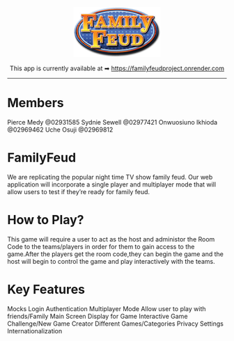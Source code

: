<div align="center">
<img src="./public/title_logo.png" alt="title logo" width="200"/>
  
This app is currently available at ➡ https://familyfeudproject.onrender.com


</div>

---
# Members
Pierce Medy @02931585
Sydnie Sewell @02977421
Onwuosiuno Ikhioda @02969462
Uche Osuji @02969812

# FamilyFeud
We are replicating the popular night time TV show family feud. Our web application will incorporate a single player and multiplayer mode that will allow users to test if they’re ready for family feud.

# How to Play?
This game will require a user to act as the host and administor the Room Code to the teams/players in order for them to gain access to the game.After the players get the room code,they can begin the game and the host will begin to control the game and play interactively with the teams.

# Key Features 
Mocks
Login Authentication 
Multiplayer Mode
Allow user to play with friends/Family
Main Screen Display for Game
Interactive Game 
Challenge/New Game Creator
Different Games/Categories
Privacy Settings 
Internationalization


